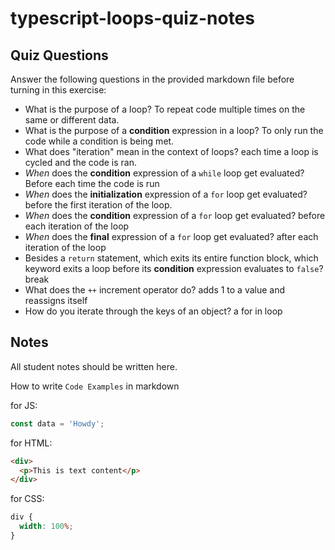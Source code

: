 # typescript-loops-quiz-notes

## Quiz Questions

Answer the following questions in the provided markdown file before turning in this exercise:

- What is the purpose of a loop?
  To repeat code multiple times on the same or different data.
- What is the purpose of a **condition** expression in a loop?
  To only run the code while a condition is being met.
- What does "iteration" mean in the context of loops?
  each time a loop is cycled and the code is ran.
- _When_ does the **condition** expression of a `while` loop get evaluated?
  Before each time the code is run
- _When_ does the **initialization** expression of a `for` loop get evaluated?
  before the first iteration of the loop.
- _When_ does the **condition** expression of a `for` loop get evaluated?
  before each iteration of the loop
- _When_ does the **final** expression of a `for` loop get evaluated?
  after each iteration of the loop
- Besides a `return` statement, which exits its entire function block, which keyword exits a loop before its **condition** expression evaluates to `false`?
  break
- What does the `++` increment operator do?
  adds 1 to a value and reassigns itself
- How do you iterate through the keys of an object?
  a for in loop

## Notes

All student notes should be written here.

How to write `Code Examples` in markdown

for JS:

```javascript
const data = 'Howdy';
```

for HTML:

```html
<div>
  <p>This is text content</p>
</div>
```

for CSS:

```css
div {
  width: 100%;
}
```
